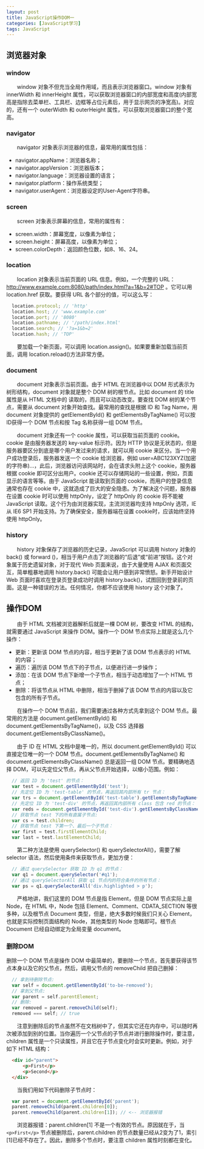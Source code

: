 ```yaml
---
layout: post
title: JavaScript操作DOM一
categories: [JavaScript学习]
tags: JavaScript
---
```


## 浏览器对象

### window
&emsp;&emsp;window 对象不但充当全局作用域，而且表示浏览器窗口。window 对象有 innerWidth 和 innerHeight 属性，可以获取浏览器窗口的内部宽度和高度(内部宽高是指除去菜单栏、工具栏、边框等占位元素后，用于显示网页的净宽高)。对应的，还有一个 outerWidth 和 outerHeight 属性，可以获取浏览器窗口的整个宽高。

### navigator
&emsp;&emsp;navigator 对象表示浏览器的信息，最常用的属性包括：
* navigator.appName：浏览器名称；
* navigator.appVersion：浏览器版本；
* navigator.language：浏览器设置的语言；
* navigator.platform：操作系统类型；
* navigator.userAgent：浏览器设定的User-Agent字符串。

### screen
&emsp;&emsp;screen 对象表示屏幕的信息，常用的属性有：
* screen.width：屏幕宽度，以像素为单位；
* screen.height：屏幕高度，以像素为单位；
* screen.colorDepth：返回颜色位数，如8、16、24。

### location
&emsp;&emsp;location 对象表示当前页面的 URL 信息。例如，一个完整的 URL：http://www.example.com:8080/path/index.html?a=1&b=2#TOP 。它可以用 location.href 获取。要获得 URL 各个部分的值，可以这么写：
```javascript
  location.protocol; // 'http'
  location.host; // 'www.example.com'
  location.port; // '8080'
  location.pathname; // '/path/index.html'
  location.search; // '?a=1&b=2'
  location.hash; // 'TOP'
```
&emsp;&emsp;要加载一个新页面，可以调用 location.assign()。如果要重新加载当前页面，调用 location.reload()方法非常方便。

### document
&emsp;&emsp;document 对象表示当前页面。由于 HTML 在浏览器中以 DOM 形式表示为树形结构，document 对象就是整个 DOM 树的根节点。比如 document 的 title 属性是从 HTML 文档中的 <title>xxx</title> 读取的，而且可以动态改变。要查找 DOM 树的某个节点，需要从 document 对象开始查找。最常用的查找是根据 ID 和 Tag Name，用 document 对象提供的 getElementById() 和 getElementsByTagName() 可以按ID获得一个 DOM 节点和按 Tag 名称获得一组 DOM 节点。

&emsp;&emsp;document 对象还有一个 cookie 属性，可以获取当前页面的 cookie。cookie 是由服务器发送的 key-value 标示符。因为 HTTP 协议是无状态的，但是服务器要区分到底是哪个用户发过来的请求，就可以用 cookie 来区分。当一个用户成功登录后，服务器发送一个 cookie 给浏览器，例如 user=ABC123XYZ(加密的字符串)...，此后，浏览器访问该网站时，会在请求头附上这个 cookie，服务器根据 cookie 即可区分出用户。cookie 还可以存储网站的一些设置，例如，页面显示的语言等等。由于 JavaScript 能读取到页面的 cookie，而用户的登录信息通常也存在 cookie 中，这就造成了巨大的安全隐患。为了解决这个问题，服务器在设置 cookie 时可以使用 httpOnly，设定了 httpOnly 的 cookie 将不能被 JavaScript 读取。这个行为由浏览器实现，主流浏览器均支持 httpOnly 选项，IE 从 IE6 SP1 开始支持。为了确保安全，服务器端在设置 cookie时，应该始终坚持使用 httpOnly。

### history
&emsp;&emsp;history 对象保存了浏览器的历史记录，JavaScript 可以调用 history 对象的 back() 或 forward ()，相当于用户点击了浏览器的“后退”或“前进”按钮。这个对象属于历史遗留对象，对于现代 Web 页面来说，由于大量使用 AJAX 和页面交互，简单粗暴地调用 history.back() 可能会让用户感到非常愤怒。新手开始设计 Web 页面时喜欢在登录页登录成功时调用 history.back()，试图回到登录前的页面。这是一种错误的方法。任何情况，你都不应该使用 history 这个对象了。

## 操作DOM
&emsp;&emsp;由于 HTML 文档被浏览器解析后就是一棵 DOM 树，要改变 HTML 的结构，就需要通过 JavaScript 来操作 DOM。操作一个 DOM 节点实际上就是这么几个操作：
* 更新：更新该 DOM 节点的内容，相当于更新了该 DOM 节点表示的 HTML 的内容；
* 遍历：遍历该 DOM 节点下的子节点，以便进行进一步操作；
* 添加：在该 DOM 节点下新增一个子节点，相当于动态增加了一个 HTML 节点；
* 删除：将该节点从 HTML 中删除，相当于删掉了该 DOM 节点的内容以及它包含的所有子节点。

&emsp;&emsp;在操作一个 DOM 节点前，我们需要通过各种方式先拿到这个 DOM 节点。最常用的方法是 document.getElementById() 和 document.getElementsByTagName()，以及 CSS 选择器 document.getElementsByClassName()。

&emsp;&emsp;由于 ID 在 HTML 文档中是唯一的，所以 document.getElementById() 可以直接定位唯一的一个 DOM 节点。document.getElementsByTagName() 和 document.getElementsByClassName() 总是返回一组 DOM 节点。要精确地选择 DOM，可以先定位父节点，再从父节点开始选择，以缩小范围。例如：
```javascript
  // 返回 ID 为 'test' 的节点：
  var test = document.getElementById('test');
  // 先定位 ID 为 'test-table' 的节点，再返回其内部所有 tr 节点：
  var trs = document.getElementById('test-table').getElementsByTagName('tr');
  // 先定位 ID 为 'test-div' 的节点，再返回其内部所有 class 包含 red 的节点：
  var reds = document.getElementById('test-div').getElementsByClassName('red');
  // 获取节点 test 下的所有直属子节点:
  var cs = test.children;
  // 获取节点 test 下第一个、最后一个子节点：
  var first = test.firstElementChild;
  var last = test.lastElementChild;
```
&emsp;&emsp;第二种方法是使用 querySelector() 和 querySelectorAll()，需要了解 selector 语法，然后使用条件来获取节点，更加方便：
```javascript
  // 通过 querySelector 获取 ID 为 q1 的节点：
  var q1 = document.querySelector('#q1');
  // 通过 querySelectorAll 获取 q1 节点内的符合条件的所有节点：
  var ps = q1.querySelectorAll('div.highlighted > p');
```

&emsp;&emsp;严格地讲，我们这里的 DOM 节点是指 Element，但是 DOM 节点实际上是 Node，在 HTML 中，Node 包括 Element、Comment、CDATA_SECTION 等很多种，以及根节点 Document 类型，但是，绝大多数时候我们只关心 Element，也就是实际控制页面结构的 Node，其他类型的 Node 忽略即可。根节点 Document 已经自动绑定为全局变量 document。

### 删除DOM
删除一个 DOM 节点是操作 DOM 中最简单的，要删除一个节点，首先要获得该节点本身以及它的父节点，然后，调用父节点的 removeChild 把自己删掉：
```javascript
  // 拿到待删除节点:
  var self = document.getElementById('to-be-removed');
  // 拿到父节点:
  var parent = self.parentElement;
  // 删除:
  var removed = parent.removeChild(self);
  removed === self; // true
```
&emsp;&emsp;注意到删除后的节点虽然不在文档树中了，但其实它还在内存中，可以随时再次被添加到别的位置。当你遍历一个父节点的子节点并进行删除操作时，要注意，children 属性是一个只读属性，并且它在子节点变化时会实时更新。例如，对于如下 HTML 结构：
```html
  <div id="parent">
      <p>First</p>
      <p>Second</p>
  </div>
```
&emsp;&emsp;当我们用如下代码删除子节点时：
```javascript
  var parent = document.getElementById('parent');
  parent.removeChild(parent.children[0]);
  parent.removeChild(parent.children[1]); // <-- 浏览器报错
```
&emsp;&emsp;浏览器报错：parent.children[1] 不是一个有效的节点。原因就在于，当 `<p>First</p>` 节点被删除后，parent.children 的节点数量已经从2变为了1，索引[1]已经不存在了。因此，删除多个节点时，要注意 children 属性时刻都在变化。
